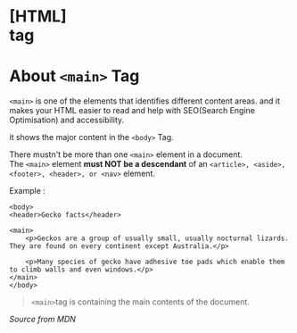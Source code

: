 # [HTML] <main> tag

# About `<main>` Tag
`<main>` is one of the elements that identifies different content areas. and it makes your HTML easier to read and help with SEO(Search Engine Optimisation) and accessibility. <br>

it shows the major content in the `<body>` Tag.<br>

There mustn't be more than one `<main>` element in a document.<br>
The `<main>` element **must NOT be a descendant** of an `<article>, <aside>, <footer>, <header>, or <nav>` element.



Example :


```
<body>
<header>Gecko facts</header>

<main>
    <p>Geckos are a group of usually small, usually nocturnal lizards. They are found on every continent except Australia.</p>
 
    <p>Many species of gecko have adhesive toe pads which enable them to climb walls and even windows.</p>
</main>
</body>

``` 
> `<main>`tag is containing the main contents of the document.

*Source from MDN*